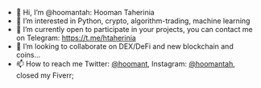 - 👋 Hi, I’m @hoomantah: Hooman Taherinia
- 👀 I’m interested in Python, crypto, algorithm-trading, machine learning
- 🌱 I’m currently open to participate in your projects, you can contact me on Telegram: https://t.me/htaherinia
- 💞️ I’m looking to collaborate on DEX/DeFi and new blockchain and coins...
- 📫 How to reach me Twitter: [@hoomant](https://twitter.com/hoomant), Instagram: [@hoomantah](https://instagram.com/hoomantah), closed my Fiverr; 

<!---
hoomantah/hoomantah is a ✨ special ✨ repository because its `README.md` (this file) appears on your GitHub profile.
You can click the Preview link to take a look at your changes.
--->
